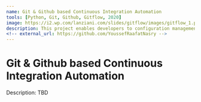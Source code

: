 ```yaml
---
name: Git & Github based Continuous Integration Automation
tools: [Python, Git, Github, Gitflow, 2020]
image: https://i2.wp.com/lanziani.com/slides/gitflow/images/gitflow_1.png
description: This project enables developers to configuration management and continuous integration.
<!-- external_url: https://github.com/YoussefRaafatNasry -->
---
```


# Git & Github based Continuous Integration Automation

Description: TBD <br>